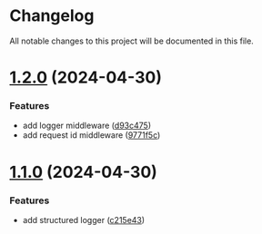 # Changelog

All notable changes to this project will be documented in this file.

# [1.2.0](https://github.com/YasminTeles/developer-joyofenergy-golang/compare/1.1.0...1.2.0) (2024-04-30)


### Features

* add logger middleware ([d93c475](https://github.com/YasminTeles/developer-joyofenergy-golang/commit/d93c475978e9683e2392c4584190a951be5581d2))
* add request id middleware ([9771f5c](https://github.com/YasminTeles/developer-joyofenergy-golang/commit/9771f5c7a7560d16b904f2f0eab153e4636ead2d))

# [1.1.0](https://github.com/YasminTeles/developer-joyofenergy-golang/compare/1.0.0...1.1.0) (2024-04-30)


### Features

* add structured logger ([c215e43](https://github.com/YasminTeles/developer-joyofenergy-golang/commit/c215e43583f1af5470dfeb39c0d10131fcb42229))
